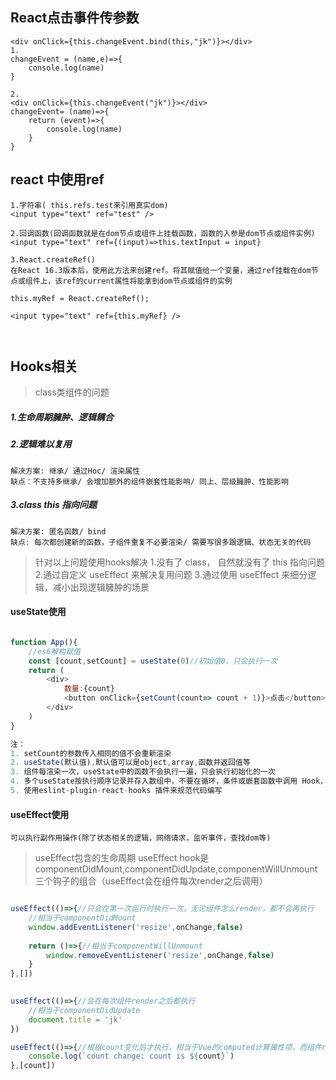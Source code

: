 ## React点击事件传参数
```
<div onClick={this.changeEvent.bind(this,"jk")}></div>
1.
changeEvent = (name,e)=>{
	console.log(name)
}

2.
<div onClick={this.changeEvent("jk")}></div>
changeEvent= (name)=>{
	return (event)=>{
		console.log(name)
	}
}

```

## react 中使用ref
```
1.字符串( this.refs.test来引用真实dom)
<input type="text" ref="test" />

2.回调函数(回调函数就是在dom节点或组件上挂载函数，函数的入参是dom节点或组件实例)
<input type="text" ref={(input)=>this.textInput = input}

3.React.createRef()
在React 16.3版本后，使用此方法来创建ref。将其赋值给一个变量，通过ref挂载在dom节点或组件上，该ref的current属性将能拿到dom节点或组件的实例

this.myRef = React.createRef();

<input type="text" ref={this.myRef} />



```

## Hooks相关
> class类组件的问题
##### 1.生命周期臃肿、逻辑耦合
##### 2.逻辑难以复用	
	解决方案: 继承/ 通过Hoc/ 渲染属性
	缺点：不支持多继承/ 会增加额外的组件嵌套性能影响/ 同上、层级臃肿、性能影响

##### 3.class this 指向问题
	解决方案: 匿名函数/ bind
	缺点: 每次都创建新的函数，子组件重复不必要渲染/ 需要写很多跟逻辑、状态无关的代码
	
> 针对以上问题使用hooks解决
	1.没有了 class， 自然就没有了 this 指向问题
	2.通过自定义 useEffect 来解决复用问题
	3.通过使用 useEffect 来细分逻辑，减小出现逻辑臃肿的场景

#### useState使用
```javascript

function App(){
	//es6解构赋值
	const [count,setCount] = useState(0)//初始值0，只会执行一次
	return (
		<div>
			数量:{count}
			<button onClick={setCount(count=> count + 1)}>点击</button>
		</div>
	)
}

注：
1. setCount的参数传入相同的值不会重新渲染
2. useState(默认值),默认值可以是object,array,函数并返回值等
3. 组件每渲染一次，useState中的函数不会执行一遍，只会执行初始化的一次
4. 多个useState按执行顺序记录并存入数组中，不要在循环，条件或嵌套函数中调用 Hook，确保总是在 React 函数的最顶层调用，确保 Hook 在每一次渲染中都按照同样的顺序被调用；
5. 使用eslint-plugin-react-hooks 插件来规范代码编写
```

#### useEffect使用
	可以执行副作用操作(除了状态相关的逻辑，网络请求，监听事件，查找dom等)
> useEffect包含的生命周期
	useEffect hook是componentDidMount,componentDidUpdate,componentWillUnmount三个钩子的组合（useEffect会在组件每次render之后调用）
```javascript

useEffect(()=>{//只会在第一次运行时执行一次，无论组件怎么render，都不会再执行
	//相当于componentDidMount
	window.addEventListener('resize',onChange,false)
	
	return ()=>{//相当于componentWillUnmount
		window.removeEventListener('resize',onChange,false)
	}
},[])

	
useEffect(()=>{//会在每次组件render之后都执行
	//相当于componentDidUpdate
	document.title = 'jk'
})

useEffect(()=>{//根据count变化后才执行，相当于Vue的computed计算属性项，而组件render并不会影响第三个useEffect
	console.log(`count change: count is ${count}`)
},[count])

```